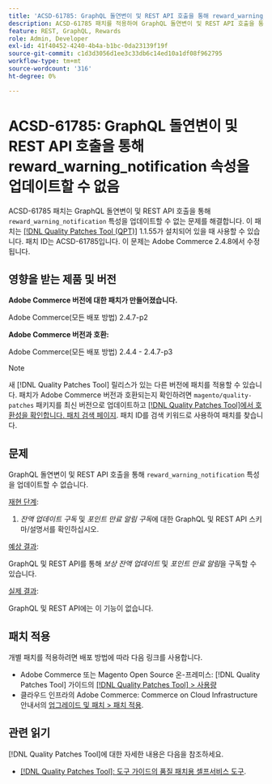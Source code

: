 ```yaml
---
title: 'ACSD-61785: GraphQL 돌연변이 및 REST API 호출을 통해 reward_warning_notification 속성을 업데이트할 수 없음'
description: ACSD-61785 패치를 적용하여 GraphQL 돌연변이 및 REST API 호출을 통해 'reward_warning_notification' 속성을 업데이트할 수 없는 Adobe Commerce 문제를 수정하십시오.
feature: REST, GraphQL, Rewards
role: Admin, Developer
exl-id: 41f40452-4240-4b4a-b1bc-0da23139f19f
source-git-commit: c1d3d3056d1ee3c33db6c14ed10a1df08f962795
workflow-type: tm+mt
source-wordcount: '316'
ht-degree: 0%

---
```


# ACSD-61785: GraphQL 돌연변이 및 REST API 호출을 통해 reward_warning_notification 속성을 업데이트할 수 없음

ACSD-61785 패치는 GraphQL 돌연변이 및 REST API 호출을 통해 `reward_warning_notification` 특성을 업데이트할 수 없는 문제를 해결합니다. 이 패치는 [[!DNL Quality Patches Tool (QPT)]](/help/tools/quality-patches-tool/quality-patches-tool-to-self-serve-quality-patches.md) 1.1.55가 설치되어 있을 때 사용할 수 있습니다. 패치 ID는 ACSD-61785입니다. 이 문제는 Adobe Commerce 2.4.8에서 수정됩니다.

## 영향을 받는 제품 및 버전

**Adobe Commerce 버전에 대한 패치가 만들어졌습니다.**

Adobe Commerce(모든 배포 방법) 2.4.7-p2

**Adobe Commerce 버전과 호환:**

Adobe Commerce(모든 배포 방법) 2.4.4 - 2.4.7-p3

>[!NOTE]
>
>새 [!DNL Quality Patches Tool] 릴리스가 있는 다른 버전에 패치를 적용할 수 있습니다. 패치가 Adobe Commerce 버전과 호환되는지 확인하려면 `magento/quality-patches` 패키지를 최신 버전으로 업데이트하고 [[!DNL Quality Patches Tool]에서 호환성을 확인합니다. 패치 검색 페이지](https://experienceleague.adobe.com/tools/commerce-quality-patches/index.html). 패치 ID를 검색 키워드로 사용하여 패치를 찾습니다.

## 문제

GraphQL 돌연변이 및 REST API 호출을 통해 `reward_warning_notification` 특성을 업데이트할 수 없습니다.

<u>재현 단계</u>:

1. *잔액 업데이트 구독* 및 *포인트 만료 알림 구독*&#x200B;에 대한 GraphQL 및 REST API 스키마/설명서를 확인하십시오.

<u>예상 결과</u>:

GraphQL 및 REST API를 통해 *보상 잔액 업데이트* 및 *포인트 만료 알림*&#x200B;을 구독할 수 있습니다.

<u>실제 결과</u>:

GraphQL 및 REST API에는 이 기능이 없습니다.

## 패치 적용

개별 패치를 적용하려면 배포 방법에 따라 다음 링크를 사용합니다.

* Adobe Commerce 또는 Magento Open Source 온-프레미스: [!DNL Quality Patches Tool] 가이드의 [[!DNL Quality Patches Tool] > 사용량](/help/tools/quality-patches-tool/usage.md)
* 클라우드 인프라의 Adobe Commerce: Commerce on Cloud Infrastructure 안내서의 [업그레이드 및 패치 > 패치 적용](https://experienceleague.adobe.com/docs/commerce-cloud-service/user-guide/develop/upgrade/apply-patches.html).

## 관련 읽기

[!DNL Quality Patches Tool]에 대한 자세한 내용은 다음을 참조하세요.

* [[!DNL Quality Patches Tool]: 도구 가이드의 품질 패치용 셀프서비스 도구](/help/tools/quality-patches-tool/quality-patches-tool-to-self-serve-quality-patches.md).
